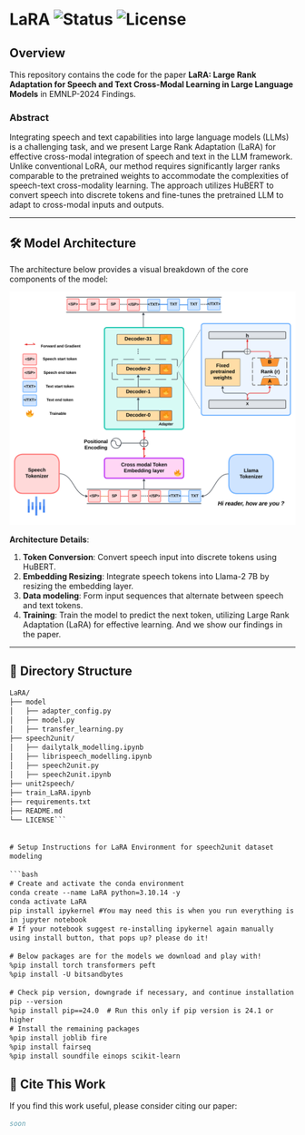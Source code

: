 # **LaRA** ![Status](https://img.shields.io/badge/status-active-brightgreen) ![License](https://img.shields.io/badge/license-Creative%20Commons%20CC%204.0-blue)


## Overview
This repository contains the code for the paper **LaRA: Large Rank Adaptation for Speech and Text Cross-Modal Learning in Large Language Models** in EMNLP-2024 Findings.

### Abstract
Integrating speech and text capabilities into large language models (LLMs) is a challenging task, and we present Large Rank Adaptation (LaRA) for effective cross-modal integration of speech and text in the LLM framework. Unlike conventional LoRA, our method requires significantly larger ranks comparable to the pretrained weights to accommodate the complexities of speech-text cross-modality learning. The approach utilizes HuBERT to convert speech into discrete tokens and fine-tunes the pretrained LLM to adapt to cross-modal inputs and outputs. 

---

## 🛠️ **Model Architecture**

The architecture below provides a visual breakdown of the core components of the model:

![Model Architecture](model/Speech-LLM.png)

**Architecture Details**:

1. **Token Conversion**: Convert speech input into discrete tokens using HuBERT.
2. **Embedding Resizing**: Integrate speech tokens into Llama-2 7B by resizing the embedding layer.
3. **Data modeling**: Form input sequences that alternate between speech and text tokens.
4. **Training**: Train the model to predict the next token, utilizing Large Rank Adaptation (LaRA) for effective learning.
And we show our findings in the paper.

---

## 📂 **Directory Structure**
```
LaRA/
├── model
│   ├── adapter_config.py
│   ├── model.py
│   ├── transfer_learning.py
├── speech2unit/
│   ├── dailytalk_modelling.ipynb
│   ├── librispeech_modelling.ipynb
│   ├── speech2unit.py
│   ├── speech2unit.ipynb
├── unit2speech/
├── train_LaRA.ipynb
├── requirements.txt
├── README.md
└── LICENSE```


# Setup Instructions for LaRA Environment for speech2unit dataset modeling

```bash
# Create and activate the conda environment
conda create --name LaRA python=3.10.14 -y
conda activate LaRA
pip install ipykernel #You may need this is when you run everything is in jupyter notebook
# If your notebook suggest re-installing ipykernel again manually using install button, that pops up? please do it!

# Below packages are for the models we download and play with!
%pip install torch transformers peft
%pip install -U bitsandbytes

# Check pip version, downgrade if necessary, and continue installation
pip --version
%pip install pip==24.0  # Run this only if pip version is 24.1 or higher
# Install the remaining packages
%pip install joblib fire
%pip install fairseq
%pip install soundfile einops scikit-learn
```

## 📑 Cite This Work
If you find this work useful, please consider citing our paper:

```bibtex
soon
```
